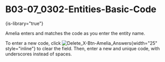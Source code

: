 # B03-07_0302-Entities-Basic-Code

{is-library="true"}

<snippet id="B03-07_0302-Entities-Basic-Code_snippet">



Amelia enters and matches the code as you enter the entity name.

To enter a new code, click ![Delete_X-Btn-Amelia_Answers](Delete_X-Btn-Amelia_Answers.png){width="25" style="inline"} to clear the field. Then, enter a new and unique code, with underscores instead of spaces.


</snippet>